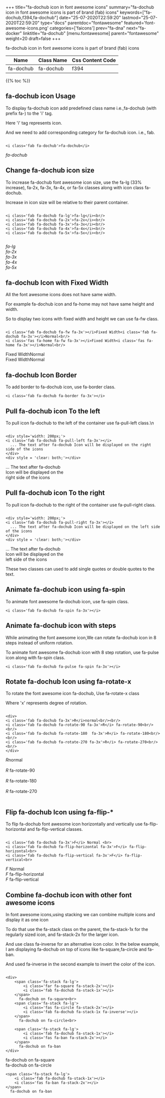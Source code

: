 +++
title="fa-dochub icon in font awesome icons"
summary="fa-dochub icon in font awesome icons is part of brand (fab) icons"
keywords=["fa-dochub,f394,fa-dochub"]
date="25-07-2020T22:59:20"
lastmod="25-07-2020T22:59:20"
type="docs"
parentdoc="fontawesome"
featured='font-awesome-icons.png'
categories=['faicons']
prev="fa-dna"
next="fa-docker"
linktitle="fa-dochub"
[menu.fontawesome]
parent="fontawesome"
weight=20
draft=false
+++


fa-dochub icon in font awesome icons is part of brand (fab) icons

<div class='table-responsive'><table class='table'><thead><tr><th>Name</th><th>Class Name</th><th>Css Content Code</th></tr></thead><tbody><tr><td>fa-dochub</td><td>fa-dochub</td><td>f394</td></tr></tbody></table></div>


{{% toc %}}


## fa-dochub icon Usage

To display fa-dochub icon add predefined class name i.e.,fa-dochub (with prefix fa-) to the 'i' tag.

Here 'i' tag represents icon.

And we need to add corresponding category for fa-dochub icon. i.e., fab.


```

<i class='fab fa-dochub'>fa-dochub</i>
```

<i class='fab fa-dochub'>fa-dochub</i>




## Change fa-dochub icon size
To increase fa-dochub font awesome icon size, use the fa-lg (33% increase), fa-2x, fa-3x, fa-4x, or fa-5x classes along with icon class fa-dochub.

Increase in icon size will be relative to their parent container. 

```

<i class='fab fa-dochub fa-lg'>fa-lg</i><br/>
<i class='fab fa-dochub fa-2x'>fa-2x</i><br/>
<i class='fab fa-dochub fa-3x'>fa-3x</i><br/>
<i class='fab fa-dochub fa-4x'>fa-4x</i><br/>
<i class='fab fa-dochub fa-5x'>fa-5x</i><br/>
            
```

<i class='fab fa-dochub fa-lg'>fa-lg</i><br/>
<i class='fab fa-dochub fa-2x'>fa-2x</i><br/>
<i class='fab fa-dochub fa-3x'>fa-3x</i><br/>
<i class='fab fa-dochub fa-4x'>fa-4x</i><br/>
<i class='fab fa-dochub fa-5x'>fa-5x</i><br/>
            



## fa-dochub Icon with Fixed Width 

All the font awesome icons does not have same width.

For example fa-dochub icon and fa-home may not have same height and width.

So to display two icons with fixed width and height we can use fa-fw class.


```

<i class='fab fa-dochub fa-fw fa-3x'></i>Fixed Width<i class='fab fa-dochub fa-3x'></i>Normal<br/>
<i class='fas fa-home fa-fw fa-3x'></i>Fixed Width<i class='fas fa-home fa-3x'></i>Normal<br/>
```

<i class='fab fa-dochub fa-fw fa-3x'></i>Fixed Width<i class='fab fa-dochub fa-3x'></i>Normal<br/>
<i class='fas fa-home fa-fw fa-3x'></i>Fixed Width<i class='fas fa-home fa-3x'></i>Normal<br/>



## fa-dochub Icon Border 

To add border to fa-dochub icon, use fa-border class.


```
<i class='fab fa-dochub fa-border fa-3x'></i>

```
<i class='fab fa-dochub fa-border fa-3x'></i>





## Pull fa-dochub icon To the left

To pull icon fa-dochub to the left of the container use fa-pull-left class.\n

```

<div style='width: 200px;'>
<i class='fab fa-dochub fa-pull-left fa-3x'></i>
  ... The text after fa-dochub Icon will be displayed on the right side of the icons
</div>
<div style = 'clear: both;'></div>
```

<div style='width: 200px;'>
<i class='fab fa-dochub fa-pull-left fa-3x'></i>
  ... The text after fa-dochub Icon will be displayed on the right side of the icons
</div>
<div style = 'clear: both;'></div>




## Pull fa-dochub icon To the right
To pull icon fa-dochub to the right of the container use fa-pull-right class.

```

<div style='width: 200px;'>
<i class='fab fa-dochub fa-pull-right fa-3x'></i>
  ... The text after fa-dochub Icon will be displayed on the left side of the icons
</div>
<div style = 'clear: both;'></div>
```

<div style='width: 200px;'>
<i class='fab fa-dochub fa-pull-right fa-3x'></i>
  ... The text after fa-dochub Icon will be displayed on the left side of the icons
</div>
<div style = 'clear: both;'></div>

These two classes can used to add single quotes or double quotes to the text.


## Animate fa-dochub icon using fa-spin
To animate font awesome fa-dochub icon, use fa-spin class.

```
<i class='fab fa-dochub fa-spin fa-3x'></i>
```
<i class='fab fa-dochub fa-spin fa-3x'></i>




## Animate fa-dochub icon with steps
While animating the font awesome icon,We can rotate fa-dochub icon in 8 steps instead of uniform rotation.

To animate font awesome fa-dochub icon with 8 step rotation, use fa-pulse icon along with fa-spin class.


```
<i class='fab fa-dochub fa-pulse fa-spin fa-3x'></i>

```
<i class='fab fa-dochub fa-pulse fa-spin fa-3x'></i>





## Rotate fa-dochub Icon using fa-rotate-x
To rotate the font awesome icon fa-dochub, Use fa-rotate-x class

Where 'x' represents degree of rotation.


```

<div>
<i class='fab fa-dochub fa-3x'>R</i>normal<br/><br/>
<i class='fab fa-dochub fa-rotate-90 fa-3x'>R</i> fa-rotate-90<br/><br/> 
<i class='fab fa-dochub fa-rotate-180  fa-3x'>R</i> fa-rotate-180<br/><br/> 
<i class='fab fa-dochub fa-rotate-270 fa-3x'>R</i> fa-rotate-270<br/><br/>
</div>
```

<div>
<i class='fab fa-dochub fa-3x'>R</i>normal<br/><br/>
<i class='fab fa-dochub fa-rotate-90 fa-3x'>R</i> fa-rotate-90<br/><br/> 
<i class='fab fa-dochub fa-rotate-180  fa-3x'>R</i> fa-rotate-180<br/><br/> 
<i class='fab fa-dochub fa-rotate-270 fa-3x'>R</i> fa-rotate-270<br/><br/>
</div>




## Flip fa-dochub Icon using fa-flip-*
To flip fa-dochub font awesome icon horizontally and vertically use fa-flip-horizontal and fa-flip-vertical classes. 

```

<i class='fab fa-dochub fa-3x'>F</i> Normal <br>
<i class='fab fa-dochub fa-flip-horizontal fa-3x'>F</i> fa-flip-horizontal<br>
<i class='fab fa-dochub fa-flip-vertical fa-3x'>F</i> fa-flip-vertical<br>
```

<i class='fab fa-dochub fa-3x'>F</i> Normal <br>
<i class='fab fa-dochub fa-flip-horizontal fa-3x'>F</i> fa-flip-horizontal<br>
<i class='fab fa-dochub fa-flip-vertical fa-3x'>F</i> fa-flip-vertical<br>




## Combine fa-dochub icon with other font awesome icons
In font awesome icons,using stacking we can combine multiple icons and display it as one icon 

To do that use the fa-stack class on the parent, the fa-stack-1x for the regularly sized icon, and fa-stack-2x for the larger icon.

And use class fa-inverse for an alternative icon color. 
In the below example, I am displaying fa-dochub on top of icons like fa-square,fa-circle and fa-ban.

And used fa-inverse in the second example to invert the color of the icon.

```

<div>
    <span class='fa-stack fa-lg'>
        <i class='far fa-square fa-stack-2x'></i>
        <i class='fab fa-dochub fa-stack-1x'></i>
    </span>
      fa-dochub on fa-square<br>
    <span class='fa-stack fa-lg'>
        <i class='fas fa-circle fa-stack-2x'></i>
        <i class='fab fa-dochub fa-stack-1x fa-inverse'></i>
    </span>
      fa-dochub on fa-circle<br>

    <span class='fa-stack fa-lg'>
        <i class='fab fa-dochub fa-stack-1x'></i>
        <i class='fas fa-ban fa-stack-2x'></i>
    </span>
      fa-dochub on fa-ban
</div>
```

<div>
    <span class='fa-stack fa-lg'>
        <i class='far fa-square fa-stack-2x'></i>
        <i class='fab fa-dochub fa-stack-1x'></i>
    </span>
      fa-dochub on fa-square<br>
    <span class='fa-stack fa-lg'>
        <i class='fas fa-circle fa-stack-2x'></i>
        <i class='fab fa-dochub fa-stack-1x fa-inverse'></i>
    </span>
      fa-dochub on fa-circle<br>

    <span class='fa-stack fa-lg'>
        <i class='fab fa-dochub fa-stack-1x'></i>
        <i class='fas fa-ban fa-stack-2x'></i>
    </span>
      fa-dochub on fa-ban
</div>






